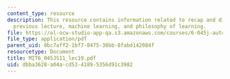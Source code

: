 ```yaml
---
content_type: resource
description: This resource contains information related to recap and discussion of
  previous lecture, machine learning, and philosophy of learning.
file: https://ol-ocw-studio-app-qa.s3.amazonaws.com/courses/6-045j-automata-computability-and-complexity-spring-2011/dbba3628a04acd5341895356d91c3982_MIT6_045JS11_lec19.pdf
file_type: application/pdf
parent_uid: 0bc7aff2-1bf7-8475-38bb-8fabd142084f
resourcetype: Document
title: MIT6_045JS11_lec19.pdf
uid: dbba3628-a04a-cd53-4189-5356d91c3982
---
```

